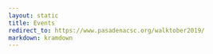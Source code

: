 ```yaml
---
layout: static
title: Events
redirect_to: https://www.pasadenacsc.org/walktober2019/
markdown: kramdown
---
```

<!---# Pasadena Complete Streets Coalition Events

## Upcoming Events
[Walktober 2019]({{site.url}}/walktober2019/)
{% for event in site.events %}
{% capture eventDate %}{{ event.endDate | date:"%s" }}{% endcapture %}
{% capture buildDate %}{{ "today" | date:"%s" }}{% endcapture %}
{% if eventDate >= buildDate %}
{{event.startDate | date: "%b %d, %Y" }} - {{ event.endDate | date: "%b %d, %Y" }}: <a href="{{ event.eventURL }}" >{{ event.title }}</a>
{% endif %}
{% endfor %}

<hr>
### Our calendar
See our Google Calendar [(open in new window)](https://calendar.google.com/calendar/embed?src=e2951ldkd87chs8raacpep5648%40group.calendar.google.com&ctz=America%2FLos_Angeles) or add it to yours ([Android/Web](https://calendar.google.com/calendar?cid=ZTI5NTFsZGtkODdjaHM4cmFhY3BlcDU2NDhAZ3JvdXAuY2FsZW5kYXIuZ29vZ2xlLmNvbQ), [iCal](https://calendar.google.com/calendar/ical/e2951ldkd87chs8raacpep5648%40group.calendar.google.com/public/basic.ics))

<!--Show on larger screens
<iframe src="https://calendar.google.com/calendar/embed?showTitle=0&amp;showPrint=0&amp;showCalendars=0&amp;height=600&amp;wkst=1&amp;bgcolor=%23FFFFFF&amp;src=e2951ldkd87chs8raacpep5648%40group.calendar.google.com&amp;color=%2328754E&amp;ctz=America%2FLos_Angeles" style="border-width:0" width="800" height="600" frameborder="0" scrolling="no" class="d-none d-md-block"></iframe>

<!--Show on smaller screens
<iframe src="https://calendar.google.com/calendar/embed?mode=AGENDA&amp;showTitle=0&amp;showPrint=0&amp;showCalendars=0&amp;height=600&amp;wkst=1&amp;bgcolor=%23FFFFFF&amp;src=e2951ldkd87chs8raacpep5648%40group.calendar.google.com&amp;color=%2328754E&amp;ctz=America%2FLos_Angeles" style="border-width:0" width="400" height="600" frameborder="0" scrolling="no" class="d-md-none"></iframe>

## Past Events


{% include mailchimp.html %}--->